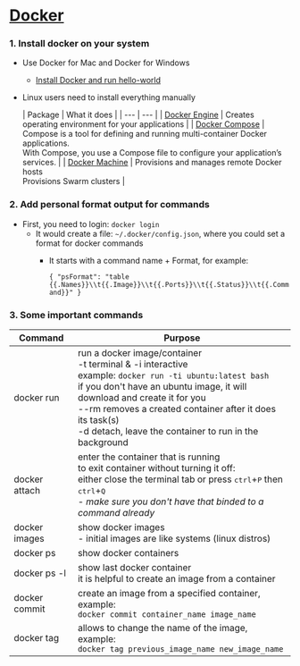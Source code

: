 # [Docker](https://www.docker.com/)

### 1. Install docker on your system
- Use Docker for Mac and Docker for Windows
  - [Install Docker and run hello-world](https://docs.docker.com/engine/getstarted/step_one/#step-1-get-docker)

- Linux users need to install everything manually

  | Package | What it does |
| --- | --- |
| [Docker Engine](https://docs.docker.com/engine/installation/) | Creates operating environment for your applications |
| [Docker Compose](https://docs.docker.com/compose/install/)    | Compose is a tool for defining and running multi-container Docker applications. <br> With Compose, you use a Compose file to configure your application’s services.  |
| [Docker Machine](https://docs.docker.com/machine/install-machine/) | Provisions and manages remote Docker hosts <br> Provisions Swarm clusters |

### 2. Add personal format output for commands
- First, you need to login: `docker login`
  - It would create a file: `~/.docker/config.json`, where you could set a format for docker commands
    - It starts with a command name + Format, for example:
    
      `{
  "psFormat": "table {{.Names}}\\t{{.Image}}\\t{{.Ports}}\\t{{.Status}}\\t{{.Command}}"
}`

### 3. Some important commands

|Command|Purpose|
|---------|---|
|docker run | run a docker image/container<br>-t terminal & -i interactive<br>example: `docker run -ti ubuntu:latest bash`<br>if you don't have an ubuntu image, it will download and create it for you<br>--rm removes a created container after it does its task(s)<br>-d detach, leave the container to run in the background|
|docker attach | enter the container that is running<br> to exit container without turning it off:<br>either close the terminal tab or press <kbd>ctrl</kbd>+<kbd>P</kbd> then <kbd>ctrl</kbd>+<kbd>Q</kbd><br>- _make sure you don't have that binded to a command already_
|docker images| show docker images<br>- initial images are like systems (linux distros) |
|docker ps | show docker containers|
|docker ps -l| show last docker container<br>it is helpful to create an image from a container|
|docker commit| create an image from a specified container, example:<br>`docker commit container_name image_name`|
|docker tag| allows to change the name of the image, example:<br> `docker tag previous_image_name new_image_name`|
